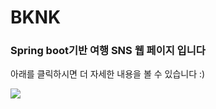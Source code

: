 # BKNK
### Spring boot기반 여행 SNS 웹 페이지 입니다

아래를 클릭하시면 더 자세한 내용을 볼 수 있습니다 :)

<a href="https://www.notion.so/BKNK-SNS-dacf367f2a7f4c9c8e2e4ec233b8de5c"><img src="https://img.shields.io/badge/BKNK를_소개합니다-006699?style=flat-square&logo=Notion&logoColor=white"/></a>

